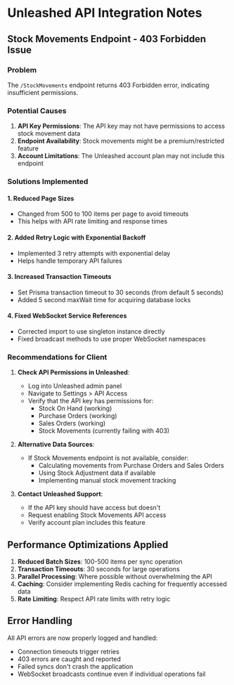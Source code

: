# Unleashed API Integration Notes

## Stock Movements Endpoint - 403 Forbidden Issue

### Problem
The `/StockMovements` endpoint returns 403 Forbidden error, indicating insufficient permissions.

### Potential Causes
1. **API Key Permissions**: The API key may not have permissions to access stock movement data
2. **Endpoint Availability**: Stock movements might be a premium/restricted feature
3. **Account Limitations**: The Unleashed account plan may not include this endpoint

### Solutions Implemented

#### 1. Reduced Page Sizes
- Changed from 500 to 100 items per page to avoid timeouts
- This helps with API rate limiting and response times

#### 2. Added Retry Logic with Exponential Backoff
- Implemented 3 retry attempts with exponential delay
- Helps handle temporary API failures

#### 3. Increased Transaction Timeouts
- Set Prisma transaction timeout to 30 seconds (from default 5 seconds)
- Added 5 second maxWait time for acquiring database locks

#### 4. Fixed WebSocket Service References
- Corrected import to use singleton instance directly
- Fixed broadcast methods to use proper WebSocket namespaces

### Recommendations for Client

1. **Check API Permissions in Unleashed**:
   - Log into Unleashed admin panel
   - Navigate to Settings > API Access
   - Verify that the API key has permissions for:
     - Stock On Hand (working)
     - Purchase Orders (working)
     - Sales Orders (working)
     - Stock Movements (currently failing with 403)

2. **Alternative Data Sources**:
   - If Stock Movements endpoint is not available, consider:
     - Calculating movements from Purchase Orders and Sales Orders
     - Using Stock Adjustment data if available
     - Implementing manual stock movement tracking

3. **Contact Unleashed Support**:
   - If the API key should have access but doesn't
   - Request enabling Stock Movements API access
   - Verify account plan includes this feature

## Performance Optimizations Applied

1. **Reduced Batch Sizes**: 100-500 items per sync operation
2. **Transaction Timeouts**: 30 seconds for large operations
3. **Parallel Processing**: Where possible without overwhelming the API
4. **Caching**: Consider implementing Redis caching for frequently accessed data
5. **Rate Limiting**: Respect API rate limits with retry logic

## Error Handling

All API errors are now properly logged and handled:
- Connection timeouts trigger retries
- 403 errors are caught and reported
- Failed syncs don't crash the application
- WebSocket broadcasts continue even if individual operations fail